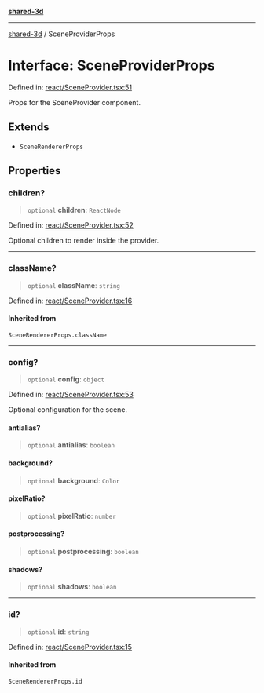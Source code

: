 [**shared-3d**](../README.md)

***

[shared-3d](../globals.md) / SceneProviderProps

# Interface: SceneProviderProps

Defined in: [react/SceneProvider.tsx:51](https://github.com/ysordo/shared-3d/blob/b750310afe185bd40b1dfb3440389c48aa09489c/src/react/SceneProvider.tsx#L51)

Props for the SceneProvider component.

## Extends

- `SceneRendererProps`

## Properties

### children?

> `optional` **children**: `ReactNode`

Defined in: [react/SceneProvider.tsx:52](https://github.com/ysordo/shared-3d/blob/b750310afe185bd40b1dfb3440389c48aa09489c/src/react/SceneProvider.tsx#L52)

Optional children to render inside the provider.

***

### className?

> `optional` **className**: `string`

Defined in: [react/SceneProvider.tsx:16](https://github.com/ysordo/shared-3d/blob/b750310afe185bd40b1dfb3440389c48aa09489c/src/react/SceneProvider.tsx#L16)

#### Inherited from

`SceneRendererProps.className`

***

### config?

> `optional` **config**: `object`

Defined in: [react/SceneProvider.tsx:53](https://github.com/ysordo/shared-3d/blob/b750310afe185bd40b1dfb3440389c48aa09489c/src/react/SceneProvider.tsx#L53)

Optional configuration for the scene.

#### antialias?

> `optional` **antialias**: `boolean`

#### background?

> `optional` **background**: `Color`

#### pixelRatio?

> `optional` **pixelRatio**: `number`

#### postprocessing?

> `optional` **postprocessing**: `boolean`

#### shadows?

> `optional` **shadows**: `boolean`

***

### id?

> `optional` **id**: `string`

Defined in: [react/SceneProvider.tsx:15](https://github.com/ysordo/shared-3d/blob/b750310afe185bd40b1dfb3440389c48aa09489c/src/react/SceneProvider.tsx#L15)

#### Inherited from

`SceneRendererProps.id`
